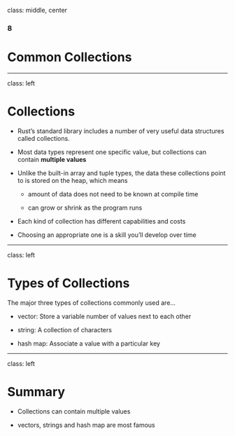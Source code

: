 class: middle, center

### 8

# Common Collections

---

class: left

# Collections

* Rust’s standard library includes a number of very useful data structures
  called collections.

* Most data types represent one specific value, but collections can contain
  **multiple values**

* Unlike the built-in array and tuple types, the data these collections point
  to is stored on the heap, which means

  * amount of data does not need to be known at compile time

  * can grow or shrink as the program runs

* Each kind of collection has different capabilities and costs

* Choosing an appropriate one is a skill you’ll develop over time

---

class: left

# Types of Collections

The major three types of collections commonly used are...

* vector: Store a variable number of values next to each other

* string: A collection of characters

* hash map: Associate a value with a particular key

---

class: left

# Summary

* Collections can contain multiple values

* vectors, strings and hash map are most famous
